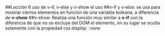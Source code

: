 ##Lección 6 uso de v-if, v-else y v-show
el uso
##v-if y v-else: 
se usa para mostrar ciertos elementos en función de una variable boleana, a diferencia de **v-show**
##v-show:
Realiza una función muy similar a **v-if** con la diferencia de que no se excluye del DOM el elemento, en su lugar se oculta solamente con la propiedad css _display : none_